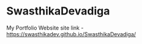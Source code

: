 # SwasthikaDevadiga
My Portfolio Website
site link - https://swasthikadev.github.io/SwasthikaDevadiga/
